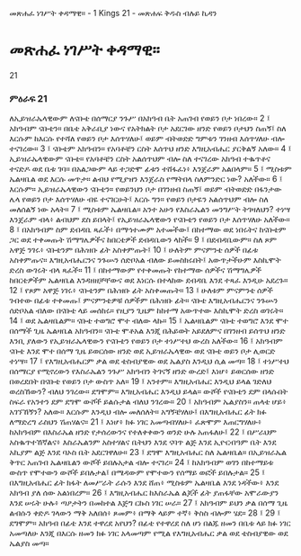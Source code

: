 ﻿
 መጽሐፈ ነገሥት ቀዳማዊ። - 1 Kings 21 - መጽሐፍ ቅዱስ ብሉይ ኪዳን
# መጽሐፈ ነገሥት ቀዳማዊ።
21
### ምዕራፍ 21
ለኢይዝራኤላዊውም ለናቡቴ በሰማርያ ንጉሥ በአክዓብ ቤት አጠገብ የወይን ቦታ ነበረው።
2 ፤ አክዓብም ናቡቴን። በቤቴ አቅራቢያ ነውና የአትክልት ቦታ አደርገው ዘንድ የወይን ቦታህን ስጠኝ፤ ስለ እርሱም ከእርሱ የተሻለ የወይን ቦታ እሰጥሃለሁ፤ ወይም ብትወድድ ግምቱን ገንዘብ እሰጥሃለሁ ብሎ ተናገረው።
3 ፤ ናቡቴም አክዓብን። የአባቶቼን ርስት እሰጥህ ዘንድ እግዚአብሔር ያርቅልኝ አለው።
4 ፤ ኢይዝራኤላዊውም ናቡቴ። የአባቶቼን ርስት አልሰጥህም ብሎ ስለ ተናገረው አክዓብ ተቈጥቶና ተናድዶ ወደ ቤቱ ገባ። በአልጋውም ላይ ተጋድሞ ፊቱን ተሸፋፈነ፥ እንጀራም አልበላም።
5 ፤ ሚስቱም ኤልዛቤል ወደ እርሱ መጥታ። ልብህ የሚያዝን እንጀራስ የማትበላ ስለምንድር ነው? አለችው።
6 ፤ እርሱም። ኢይዝራኤላዊውን ናቡቴን። የወይንህን ቦታ በገንዘብ ስጠኝ፤ ወይም ብትወድድ በፋንታው ሌላ የወይን ቦታ እሰጥሃለሁ ብዬ ተናገርሁት፤ እርሱ ግን። የወይን ቦታዬን አልሰጥህም ብሎ ስለ መለሰልኝ ነው አላት።
7 ፤ ሚስቱም ኤልዛቤል። አንተ አሁን የእስራኤልን መንግሥት ትገዛለህን? ተነሣ እንጀራም ብላ፥ ልብህም ደስ ይበላት፤ የኢይዝራኤላዊውን የናቡቴን የወይን ቦታ እሰጥሃለሁ አለችው።
8 ፤ በአክዓብም ስም ደብዳቤ ጻፈች፥ በማኅተሙም አተመችው፤ በከተማው ወደ ነበሩትና ከናቡቴም ጋር ወደ ተቀመጡት ሽማግሌዎችና ከበርቴዎች ደብዳቤውን ላከች።
9 ፤ በደብዳቤውም። ስለ ጾም አዋጅ ንገሩ፥ ናቡቴንም በሕዝቡ ፊት አስቀምጡት፤
10 ፤ ሁለትም ምናምንቴ ሰዎች በፊቱ አስቀምጡና። እግዚአብሔርንና ንጉሡን ሰድቦአል ብለው ይመስክሩበት፤ አውጥታችሁም እስኪሞት ድረስ ውገሩት ብላ ጻፈች።
11 ፤ በከተማውም የተቀመጡት የከተማው ሰዎችና ሽማግሌዎች ከበርቴዎችም ኤልዛቤል እንዳዘዘቻቸውና ወደ እነርሱ በተላከው ደብዳቤ እንደ ተጻፈ እንዲሁ አደረጉ።
12 ፤ የጾም አዋጅ ነገሩ፥ ናቡቴንም በሕዝቡ ፊት አስቀመጡት።
13 ፤ ሁለቱም ምናምንቴ ሰዎች ገብተው በፊቱ ተቀመጡ፤ ምናምንቴዎቹ ሰዎችም በሕዝቡ ፊት። ናቡቴ እግዚአብሔርንና ንጉሡን ሰድቦአል ብለው በናቡቴ ላይ መሰከሩ። የዚያን ጊዜም ከከተማ አውጥተው እስኪሞት ድረስ ወገሩት።
14 ፤ ወደ ኤልዛቤልም። ናቡቴ ተወግሮ ሞተ ብለው ላኩ።
15 ፤ ኤልዛቤልም ናቡቴ ተወግሮ እንደ ሞተ በሰማች ጊዜ ኤልዛቤል አክዓብን። ናቡቴ ሞቶአል እንጂ በሕይወት አይደለምና በገንዘብ ይሰጥህ ዘንድ እንቢ ያለውን የኢይዝራኤላዊውን የናቡቴን የወይን ቦታ ተነሥተህ ውረስ አለችው።
16 ፤ አክዓብም ናቡቴ እንደ ሞተ በሰማ ጊዜ ይወርሰው ዘንድ ወደ ኢይዝራኤላዊው ወደ ናቡቴ ወይን ቦታ ሊወርድ ተነሣ።
17 ፤ የእግዚአብሔርም ቃል ወደ ቴስብያዊው ወደ ኤልያስ እንዲህ ሲል መጣ።
18 ፤ ተነሥተህ በሰማርያ የሚኖረውን የእስራኤልን ንጉሥ አክዓብን ትገናኝ ዘንድ ውረድ፤ እነሆ፥ ይወርሰው ዘንድ በወረደበት በናቡቴ የወይን ቦታ ውስጥ አለ።
19 ፤ አንተም። እግዚአብሔር እንዲህ ይላል ገድለህ ወረስኸውን? ብለህ ንገረው። ደግሞም። እግዚአብሔር እንዲህ ይላል። ውሾች የናቡቴን ደም በላሱበት ስፍራ የአንተን ደም ደግሞ ውሾች ይልሱታል ብለህ ንገረው።
20 ፤ አክዓብም ኤልያስን። ጠላቴ ሆይ፥ አገኘኸኝን? አለው። እርሱም እንዲህ ብሎ መለሰለት። አግኝቼሃለሁ፤ በእግዚአብሔር ፊት ክፉ ለማድረግ ራስህን ሽጠሃልና።
21 ፤ እነሆ፥ ክፉ ነገር አመጣብሃለሁ፥ ፈጽሞም እጠርግሃለሁ፥ ከአክዓብም በእስራኤል ዘንድ የታሰረውንና የተለቀቀውን ወንድ ሁሉ አጠፋለሁ፤
22 ፤ በሥራህም አስቈጥተኸኛልና፥ እስራኤልንም አስተሃልና ቤትህን እንደ ናባጥ ልጅ እንደ ኢዮርብዓም ቤት እንደ አኪያም ልጅ እንደ ባኦስ ቤት አደርገዋለሁ።
23 ፤ ደግሞ እግዚአብሔር ስለ ኤልዛቤል። በኢይዝራኤል ቅጥር አጠገብ ኤልዛቤልን ውሾች ይበሉአታል ብሎ ተናገረ።
24 ፤ ከአክዓብም ወገን በከተማይቱ ውስጥ የሞተውን ውሾች ይበሉታል፤ በሜዳውም የሞተውን የሰማይ ወፎች ይበሉታል።
25 ፤ በእግዚአብሔር ፊት ክፋት ለመሥራት ራሱን እንደ ሸጠ፥ ሚስቱም ኤልዛቤል እንደ ነዳችው፥ እንደ አክዓብ ያለ ሰው አልነበረም።
26 ፤ እግዚአብሔር ከእስራኤል ልጆች ፊት ያጠፋቸው አሞራውያን እንደ ሠሩት ሁሉ፥ ጣዖታትን በመከተል እጅግ ርኩስ ነገር ሠራ።
27 ፤ አክዓብም ይህን ቃል በሰማ ጊዜ ልብሱን ቀድዶ ገላውን ማቅ አለበሰ፥ ጾመም፥ በማቅ ላይም ተኛ፥ ቅስስ ብሎም ሄደ።
28 ፤
29 ፤ ደግሞም። አክዓብ በፊቴ እንደ ተዋረደ አየህን? በፊቴ የተዋረደ ስለ ሆነ በልጁ ዘመን በቤቱ ላይ ክፉ ነገር አመጣለሁ እንጂ በእርሱ ዘመን ክፉ ነገር አላመጣም የሚል የእግዚአብሔር ቃል ወደ ቴስብያዊው ወደ ኤልያስ መጣ። 
